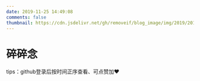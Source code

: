 ```yaml
---
date: 2019-11-25 14:49:08
comments: false
thumbnail: https://cdn.jsdelivr.net/gh/removeif/blog_image/img/2019/20191212124903.png
---
```

<div class = "text-center"><h1>碎碎念</h1></div><div class = "text-tips">

tips：github登录后按时间正序查看、可点赞加❤️</div>
<div id="comment-container1"></div>
<script src="/js/gitalk_self.min.js"></script>
<script>
    var gitalk = new Gitalk({
        clientID: 'e89664e367cd250daa70',
        clientSecret: '5301cd226ff11c2b7f2ab94de72fc93ee5b7ffba',
        id: '666666',
        repo: 'longer008.github.io',
        owner: 'longer008', 
        admin: "longer008",
        createIssueManually: true,
        distractionFreeMode: false
    })
    gitalk.render('comment-container1')
</script>